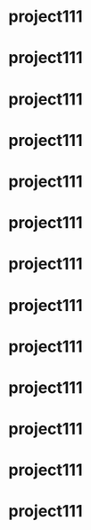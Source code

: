 # project111
# project111
# project111
# project111
# project111
# project111
# project111
# project111
# project111
# project111
# project111
# project111
# project111
